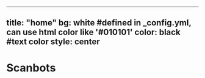 
---
title: "home"
bg: white     #defined in _config.yml, can use html color like '#010101'
color: black  #text color
style: center
---

# Scanbots
